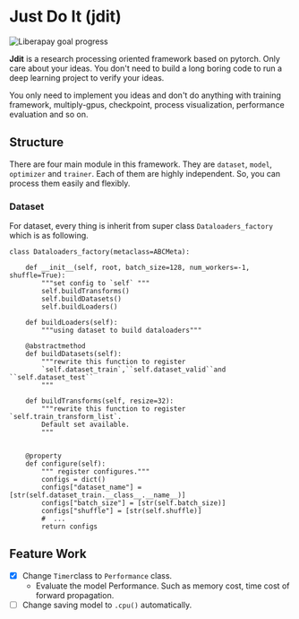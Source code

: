 # Just Do It (jdit)
![Liberapay goal progress](https://img.shields.io/liberapay/goal/Changaco.svg)

**Jdit** is a research processing oriented framework based on pytorch. Only care about your ideas. 
You don't need to build a long boring code to run a deep learning project to verify your ideas.

You only need to implement you ideas and 
don't do anything with training framework, multiply-gpus, checkpoint, process visualization, performance evaluation and so on.
## Structure
There are four main module in this framework. They are `dataset`, `model`, `optimizer` and `trainer`.
Each of them are highly independent. So, you can process them easily and flexibly.
###  Dataset
For dataset, every thing is inherit from super class `Dataloaders_factory`
which is as following.
```pythonstub
class Dataloaders_factory(metaclass=ABCMeta):

    def __init__(self, root, batch_size=128, num_workers=-1, shuffle=True):
        """set config to `self` """
        self.buildTransforms()
        self.buildDatasets()
        self.buildLoaders()

    def buildLoaders(self):
        """using dataset to build dataloaders"""

    @abstractmethod
    def buildDatasets(self):
        """rewrite this function to register 
        `self.dataset_train`,``self.dataset_valid``and ``self.dataset_test``
        """

    def buildTransforms(self, resize=32):
        """rewrite this function to register `self.train_transform_list`. 
        Default set available.
        """


    @property
    def configure(self):
        """ register configures."""
        configs = dict()
        configs["dataset_name"] = [str(self.dataset_train.__class__.__name__)]
        configs["batch_size"] = [str(self.batch_size)]
        configs["shuffle"] = [str(self.shuffle)]
        #  ...       
        return configs
```
## Feature Work
- [x] Change `Timer`class to `Performance` class. 
    -   Evaluate the model Performance. Such as memory cost, time cost of forward propagation.
- [ ] Change saving model to `.cpu()` automatically.
